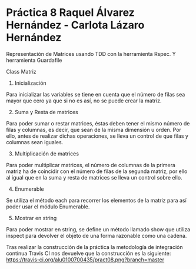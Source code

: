 Práctica 8   Raquel Álvarez Hernández - Carlota Lázaro Hernández
=======

Representación de Matrices usando TDD con la herramienta Rspec. Y herramienta Guardafile

Class Matriz

1. Inicialización

Para inicializar las variables se tiene en cuenta que el número de filas sea mayor que cero ya que si no es así, no se puede crear la matriz.

2. Suma y Resta de matrices

Para poder sumar o restar matrices, éstas deben tener el mismo número de filas y columnas, es decir, que sean de la misma dimensión u orden.
Por ello, antes de realizar dichas operaciones, se lleva un control de que filas y columnas sean iguales.

3. Multiplicación de matrices

Para poder multiplicar matrices, el número de columnas de la primera matriz ha de coincidir con el número de filas de la segunda matriz, por ello al igual que en la suma y resta de matrices se lleva un control sobre ello.

4. Enumerable

Se utiliza el método each para recorrer los elementos de la matriz para así poder usar el módulo Enumerable.

5. Mostrar en string

Para poder mostrar en string, se define un método llamado show que utiliza inspect para devolver el objeto de una forma razonable como una cadena.


Tras realizar la construcción de la práctica la metodología de integración contínua Travis CI nos devuelve que la construcción es la siguiente: https://travis-ci.org/alu0100700435/pract08.png?branch=master

